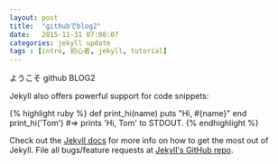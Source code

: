 ```yaml
---
layout: post
title:  "githubでblog2"
date:   2015-11-31 07:08:07
categories: jekyll update
tags : [intro, 初心者, jekyll, tutorial]
---
```


ようこそ github BLOG2

Jekyll also offers powerful support for code snippets:

{% highlight ruby %}
def print_hi(name)
  puts "Hi, #{name}"
end
print_hi('Tom')
#=> prints 'Hi, Tom' to STDOUT.
{% endhighlight %}

Check out the [Jekyll docs][jekyll] for more info on how to get the most out of Jekyll. File all bugs/feature requests at [Jekyll's GitHub repo][jekyll-gh].

[jekyll-gh]: https://github.com/jekyll/jekyll
[jekyll]:    http://jekyllrb.com
